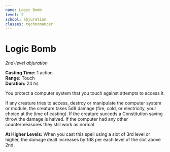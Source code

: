 ```yaml
---
name: Logic Bomb
level: 2
school: abjuration
classes: technomancer
---
```


# Logic Bomb 
_2nd-level abjuration_ 

**Casting Time:** 1 action   
**Range:** Touch   
**Duration:** 24 hs 

You protect a computer system that you touch against attempts to access it.

If any creature tries to access, destroy or manipulate the computer system or module, the creature takes 5d8 damage (fire, cold, or electricity, your choice at the time of casting). If the creature succeds a Constitution saving throw the damage is halved. If the computer had any other countermeasures they still work as normal

**At Higher Levels:**  When you cast this spell using a slot of 3rd level or higher, the damage dealt increases by 1d8 per each level of the slot above 2nd.
